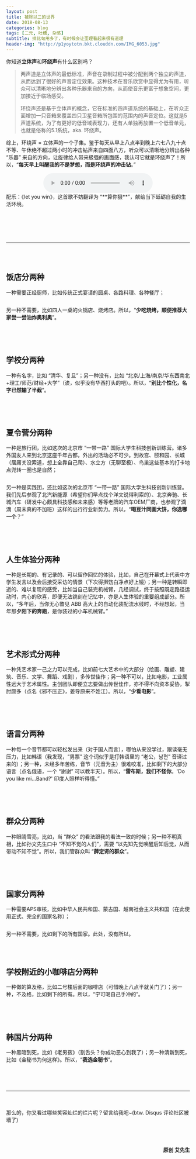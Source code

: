 ```yaml
---
layout: post
title: 被除以二的世界
date: 2018-08-13
categories: blog
tags: [二元, 吐槽, 杂感]
subtitle: 排比句用多了，有时候会让歪理看起来很有道理
header-img: "http://p1yoytotn.bkt.clouddn.com/IMG_6053.jpg"
---
```


你知道**立体声**和**环绕声**有什么区别吗？

>两声道是立体声的最低标准，声音在录制过程中被分配到两个独立的声道，从而达到了很好的声音定位效果。这种技术在音乐欣赏中显得尤为有用，听众可以清晰地分辨出各种乐器来自的方向，从而使音乐更富于想象空间，更加接近于临场感受。
>
>环绕声还是基于立体声的概念，它在标准的四声道系统的基础上，在听众正面增加一只音箱来覆盖四只卫星音箱所包围的范围内的声音定位。这就是5声道系统，为了有更好的低音域表现力，还有人单独再放置一个低音单元，也就是俗称的5.1系统，aka. 环绕声。


综上，环绕声 = 立体声的一个子集。鉴于每天从早上八点半到晚上六七八九十点不等、午休绝不超过两小时的冲击钻声来自四面八方，听众可以清晰地分辨出各种 “乐器” 来自的方向，让旋律给人带来极强的画面感，我认可它就是环绕声了！所以，“**每天早上叫醒我的不是梦想，而是环绕声的冲击钻**。”

<div align="center">
<audio width="100%" height="100%" controls="controls" autoplay="autoplay">
  <source src="http://p1yoytotn.bkt.clouddn.com/Let%20You%20Win-Macy%20Gray.mp3" type="audio/mp3" />
</audio>
</div>
配乐：《let you win》，这首歌不妨翻译为 “**算你狠**”，献给当下砥砺自我的生活环境。

<br><br><br><br>

---

<br><br>

## 饭店分两种

一种需要正经厨师，比如传统正式宴请的圆桌、各路料理、各种餐厅；

<div align="center"><img src="http://p1yoytotn.bkt.clouddn.com/fancy%20restaurant.jpg" alt="" /></div>

另一种不需要，比如四人一桌的火锅店、烧烤店。所以，“**少吃烧烤，顺便推荐大家尝一尝油炸奥利奥**”。
<div align="center"><img src="http://p1yoytotn.bkt.clouddn.com/fried%20oreos.jpg" alt="" /></div>


<br><br>

## 学校分两种


一种有名字，比如 “清华、复旦”；另一种没有，比如 “北京/上海/南京/华东西南北+理工/师范/财经+大学”（诶，似乎没有华西打头的吧）。所以，“**别比个性化，名字已然输了半截**”。
<div align="center"><img src="http://p1yoytotn.bkt.clouddn.com/IMG_6945.PNG" alt="" /></div>



<br><br>

## 夏令营分两种


一种是旅行团，比如这次的北京市 “一带一路” 国际大学生科技创新训练营。诸多外国友人来到北京这座千年古都，外出的活动必不可少。到故宫、颐和园、长城（居庸关没索道，想上全靠自己爬）、水立方（无聊至极）、鸟巢这些基本的打卡地点兜转一圈也是自然；
<div align="center"><img src="http://p1yoytotn.bkt.clouddn.com/group%20photo%20under%20Great%20Wall.jpg" alt="" /></div>




另一种是实践团，还比如这次的北京市 “一带一路” 国际大学生科技创新训练营。我们先后参观了北汽新能源（希望你们早点找个洋文说得利索的）、北京奔驰、长城汽车（研发中心颇具科技感和未来感）等等老牌的汽车OEM厂商，也参观了滴滴（周末真的不加班）这样的出行行业新势力。所以，“**喝豆汁同画大饼，你选哪一个**？”
<div align="center"><img src="http://p1yoytotn.bkt.clouddn.com/GWM%20R%26D%20Center.JPG" alt="" /></div>




<br><br>

## 人生体验分两种


一种是长期的、有记录的、可以留作回忆的体验，比如，自己在开幕式上代表中方学生发言以及会后接受采访的情景（下次得捯饬白净点好上镜）；另一种是转瞬即逝的、难以复现的感受，比如当自己装完机械臂，几经调试，终于按照既定路径运动时，内心的欣喜，即便无法镌刻在记忆中，亦是人生体验的重要组成部分。所以，“多年后，当你无心瞥见 ABB 高大上的自动化装配流水线时，不经想起，当年那**夕阳下的奔跑**，是你装过的小车机械臂。”
<div align="center"><img src="http://p1yoytotn.bkt.clouddn.com/%E7%8E%8B%E5%A4%A7%E9%94%A4.png" alt="" /></div>

<br><br>

## 艺术形式分两种


一种凭艺术家一己之力可以完成，比如前七大艺术中的大部分（绘画、雕塑、建筑、音乐、文学、舞蹈、戏剧），多传世佳作；另一种不可以，比如电影，工业属性远大于艺术属性。主创团队即便立志要做出传世佳作，亦不得不向资本妥协，掣肘颇多（点名《邪不压正》，姜导原来不姓江）。所以，“**少看电影**”。
<div align="center"><img src="http://p1yoytotn.bkt.clouddn.com/%E5%A7%9C%E6%96%87.jpg" alt="" /></div>


<br><br>

## 语言分两种


一种每一个音节都可以轻松发出来（对于国人而言），哪怕从来没学过，跟读毫无压力，比如韩语（我发现，“男票” 这个词似乎是打韩语里的 “老公，남편” 音译过来的）；另一种，未经多年苦练，音节（元音为主）很难咬准，比如剩下的大部分语言（点名俄语，一个 “谢谢” 可以教半天）。所以，“**雷布斯，我们不怪你**。'Do you like mi...Band?' 印度人照样听得懂。”
<div align="center"><img src="http://p1yoytotn.bkt.clouddn.com/Lebs.jpg" alt="" /></div>




<br><br>

## 群众分两种


一种眼睛雪亮，比如，当 “群众” 的看法跟我的看法一致的时候；另一种不明真相，比如孙文先生口中 “不知不觉的人们”，需要 “以先知先觉唤醒后知后觉，从而带动不知不觉”。所以，我们管群众叫 “**薛定谔的群众**”。
<div align="center"><img src="http://p1yoytotn.bkt.clouddn.com/Schroedinger.jpg" alt="" /></div>




<br><br>

## 国家分两种


一种需要APS审核，比如中华人民共和国、蒙古国、越南社会主义共和国（在此使用正式、完全的国家名称）；
<div align="center"><img src="http://p1yoytotn.bkt.clouddn.com/flag%20of%20vietnam.png" alt="" /></div>


另一种不需要，比如剩下的所有国家。此处，没有所以。




<br><br>

## 学校附近的小咖啡店分两种


一种做的算及格，比如二号楼后面的咖啡店（可惜晚上八点半就关门了）；另一种，不及格，比如剩下的所有。所以，“宁可喝自己手冲的”。
<div align="center"><img src="http://p1yoytotn.bkt.clouddn.com/sucks.jpg" alt="" /></div>





<br><br>

## 韩国片分两种
一种黑暗到死，比如《老男孩》（割舌头？你成功恶心到我了）；另一种清新到死，比如《金秘书为何这样》。所以，“**我选金秘书**”。
<div align="center"><img src="http://p1yoytotn.bkt.clouddn.com/Secretary%20Kim.jpg" alt="" /></div>

<br><br>

---

<br><br>
那么的，你又看过哪些笑容灿烂的烂片呢？留言给我吧~(btw. Disqus 评论社区被墙了)


<br><br>
<div align="right"><b>原创 艾先生</b></div>
